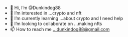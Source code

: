 - 👋 Hi, I’m @Dunkindog88
- 👀 I’m interested in ...crypto and nft
- 🌱 I’m currently learning ...about crypto and I need help
- 💞️ I’m looking to collaborate on ...making nfts
- 📫 How to reach me ...dunkindog88@gmail.com 

<!---
Dunkindog88/Dunkindog88 is a ✨ special ✨ repository because its `README.md` (this file) appears on your GitHub profile.
You can click the Preview link to take a look at your changes.
--->

